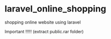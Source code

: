 # laravel_online_shopping
shopping online website using laravel


Important !!!!! (extract public.rar folder)
